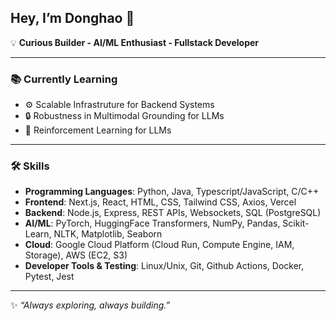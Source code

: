## Hey, I’m Donghao 👋

💡 **Curious Builder - AI/ML Enthusiast - Fullstack Developer**

---

### 📚 Currently Learning  
- ⚙️ Scalable Infrastruture for Backend Systems
- 🔒 Robustness in Multimodal Grounding for LLMs
- 🤖 Reinforcement Learning for LLMs  

---

### 🛠️ Skills
- **Programming Languages**: Python, Java, Typescript/JavaScript, C/C++
- **Frontend**: Next.js, React, HTML, CSS, Tailwind CSS, Axios, Vercel
- **Backend**: Node.js, Express, REST APIs, Websockets, SQL (PostgreSQL)
- **AI/ML**: PyTorch, HuggingFace Transformers, NumPy, Pandas, Scikit-Learn, NLTK, Matplotlib, Seaborn
- **Cloud**: Google Cloud Platform (Cloud Run, Compute Engine, IAM, Storage), AWS (EC2, S3)
- **Developer Tools & Testing**: Linux/Unix, Git, Github Actions, Docker, Pytest, Jest

---

✨ *“Always exploring, always building.”*
